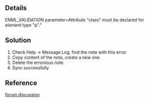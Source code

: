 ## Details

ENML_VALIDATION parameter=Attribute \"class\" must be declared for element type \"p\"."

## Solution

1. Check Help -> Message Log, find the note with this error
2. Copy content of the note, create a new one
3. Delete the erronious note
4. Sync successfully

## Reference

[forum discussion](https://sourceforge.net/p/nevernote/support-requests/18/)